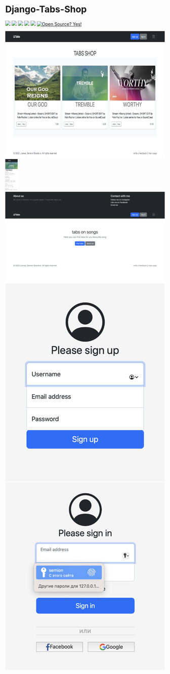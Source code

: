 # Django-Tabs-Shop
![](https://img.shields.io/badge/author-Semion%20Shandruk-brightgreen) ![](https://img.shields.io/badge/language-Python-brightgreen) ![](https://img.shields.io/github/issues/Semion-Sh/News-Telegram-Bot) ![](https://img.shields.io/github/forks/Semion-Sh/News-Telegram-Bot) ![](https://img.shields.io/github/stars/Semion-Sh/News-Telegram-Bot)
[![Open Source? Yes!](https://badgen.net/badge/Open%20Source%20%3F/Yes%21/green?icon=github)](https://github.com/Naereen/badges/)

<img src='github_media/Снимок экрана 2022-12-19 в 19.16.25.png' height="400"> <img src='github_media/Снимок экрана 2022-12-19 в 19.17.06.png' height="100">
<img src='github_media/Снимок экрана 2022-12-19 в 19.16.41.png'>
<img src='github_media/Снимок экрана 2022-12-19 в 19.17.25.png'>
<img src='github_media/Снимок экрана 2022-12-19 в 19.17.36.png'>

